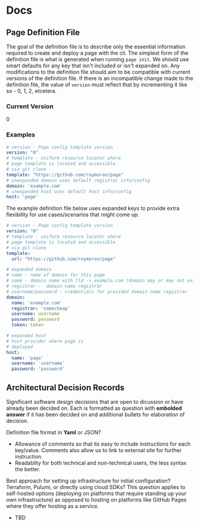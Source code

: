 # Docs

## Page Definition File
The goal of the definition file is to describe only the essential information required to create and deploy a page with the cli. The simplest form of the definition file is what is generated when running `page init`. We should use smart defaults for any key that isn't included or isn't expanded on. Any modifications to the definition file should aim to be compatible with current versions of the definition file. If there is an incompatible change made to the definition file, the value of `version` must reflect that by incrementing it like so - 0, 1, 2, etcetera.

### Current Version
0

### Examples
```yaml
# version - Page config template version
version: "0"
# template - uniform resource locator where
# page template is located and accessible
# via git clone
template: "https://github.com/roymoran/page"
# unexpanded domain uses default registrar info/config
domain: 'example.com'
# unexpanded host uses default host info/config
host: 'page'
```

The example definition file below uses expanded keys to provide extra flexibility for use cases/scenarios that might come up.
```yaml
# version - Page config template version
version: "0"
# template - uniform resource locator where
# page template is located and accessible
# via git clone
template:
  url: "https://github.com/roymoran/page"

# expanded domain 
# name - name of domain for this page
# name - domain name with tld -> example.com (domain may or may not exist on account)
# registrar -  domain name registrar
# username/password - credentials for provided domain name registrar
domain:
  name: 'example.com'
  registrar: 'namecheap'
  username: username
  password: password
  token: token

# expanded host
# host provider where page is
# deployed
host:
  name: 'page'
  username: 'username'
  password: 'password'

```

## Architectural Decision Records
Significant software design decisions that are open to dicussion or have already been decided on. Each is formatted as question with **embolded answer** if it has been decided on and additional bullets for elaboration of decision. 

Definition file format in **Yaml** or JSON? 
- Allowance of comments so that its easy to include instructions for each key/value. Comments also allow us to link to external site for further instruction.
- Readablity for both technical and non-technical users, the less syntax the better.

Best approach for setting up infrastructure for initial configuration? Terraform, Pulumi, or directly using cloud SDKs? This question applies to self-hosted options (deploying on platforms that require standing up your own infrastructure) as opposed to hosting on platforms like GitHub Pages where they offer hosting as a service.
- TBD